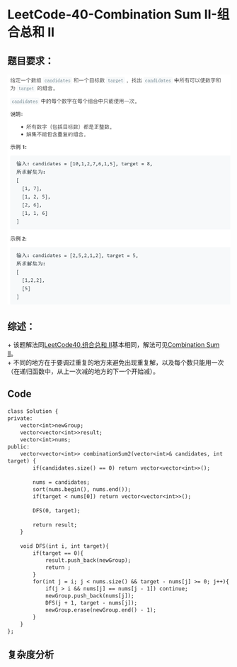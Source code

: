 # LeetCode-40-Combination Sum II-组合总和 II

## 题目要求：
![avatar](https://github.com/JakeChanFangZiyuan20/MyLeetCode/blob/master/img/40.png)

## 综述：  
\+ 该题解法同[LeetCode40.组合总和 II](https://leetcode-cn.com/problems/combination-sum-ii/)基本相同，解法可见[Combination Sum II](https://github.com/JakeChanFangZiyuan20/MyLeetCode/blob/master/Explanation/40-Combination%20Sum%20II.md)。  
\+ 不同的地方在于要调过重复的地方来避免出现重复解，以及每个数只能用一次（在递归函数中，从上一次减的地方的下一个开始减）。

## Code
```
class Solution {
private:
    vector<int>newGroup;
    vector<vector<int>>result;
    vector<int>nums;
public:
    vector<vector<int>> combinationSum2(vector<int>& candidates, int target) {
        if(candidates.size() == 0) return vector<vector<int>>();

        nums = candidates;
        sort(nums.begin(), nums.end());
        if(target < nums[0]) return vector<vector<int>>();

        DFS(0, target);

        return result;
    }

    void DFS(int i, int target){
        if(target == 0){
            result.push_back(newGroup);
            return ;
        }
        for(int j = i; j < nums.size() && target - nums[j] >= 0; j++){
            if(j > i && nums[j] == nums[j - 1]) continue;
            newGroup.push_back(nums[j]);
            DFS(j + 1, target - nums[j]);
            newGroup.erase(newGroup.end() - 1);
        }
    }
};
```


## 复杂度分析
